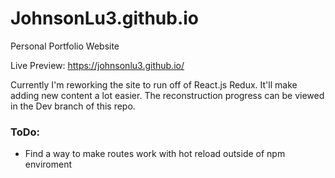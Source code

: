# JohnsonLu3.github.io
Personal Portfolio Website

Live Preview: https://johnsonlu3.github.io/

Currently I'm reworking the site to run off of React.js Redux. It'll make adding new content a lot easier.
The reconstruction progress can be viewed in the Dev branch of this repo.

### ToDo:
  - Find a way to make routes work with hot reload outside of npm enviroment
